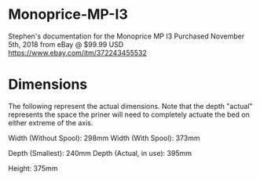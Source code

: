 # Monoprice-MP-I3
Stephen's documentation for the Monoprice MP I3
  Purchased November 5th, 2018 from eBay @ $99.99 USD
  https://www.ebay.com/itm/372243455532

# Dimensions
The following represent the actual dimensions. Note that the depth "actual" represents the space the priner will need to completely actuate the bed on either extreme of the axis.

  Width (Without Spool):  298mm
  Width (With Spool):     373mm

  Depth (Smallest):       240mm
  Depth (Actual, in use): 395mm

  Height:                 375mm
  
